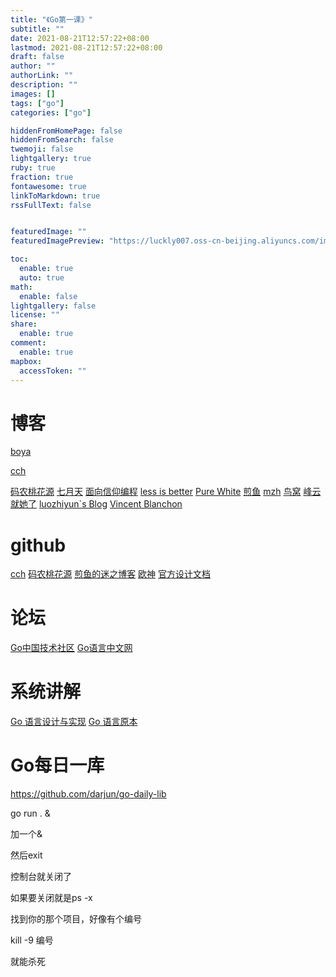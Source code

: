 ```yaml
---
title: "《Go第一课》"
subtitle: ""
date: 2021-08-21T12:57:22+08:00
lastmod: 2021-08-21T12:57:22+08:00
draft: false
author: ""
authorLink: ""
description: ""
images: []
tags: ["go"]
categories: ["go"]

hiddenFromHomePage: false
hiddenFromSearch: false
twemoji: false
lightgallery: true
ruby: true
fraction: true
fontawesome: true
linkToMarkdown: true
rssFullText: false


featuredImage: ""
featuredImagePreview: "https://luckly007.oss-cn-beijing.aliyuncs.com/img/f77be1f477e980732d57475d3ddb69d.png"

toc:
  enable: true
  auto: true
math:
  enable: false
lightgallery: false
license: ""
share:
  enable: true
comment:
  enable: true
mapbox:
  accessToken: ""
---
```


<!--more-->

# 博客

[boya](https://zboya.github.io/)

[cch](http://xargin.com/)

[码农桃花源](https://qcrao.com/)
[七月天](https://www.jianshu.com/u/16adb7765405)
[面向信仰编程](https://draveness.me/)
[less is better](https://lessisbetter.site/tags/Go/)
[Pure White](https://www.purewhite.io/tags/go/)
[煎鱼](https://eddycjy.com/tags/go/)
[mzh](https://mzh.io/)
[鸟窝](https://colobu.com/categories/Go/)
[峰云就她了](http://xiaorui.cc/)
[luozhiyun`s Blog](https://www.luozhiyun.com/archives/tag/go)
[Vincent Blanchon](https://medium.com/@blanchon.vincent#)

# github

[cch](https://github.com/cch123/golang-notes)
[码农桃花源](https://github.com/qcrao/Go-Questions)
[煎鱼的迷之博客](https://github.com/EDDYCJY/blog)
[欧神](https://github.com/golang-design/under-the-hood)
[官方设计文档](https://github.com/golang/proposal/tree/master/design)

# 论坛

[Go中国技术社区](https://gocn.vip/)
[Go语言中文网](https://studygolang.com/)

# 系统讲解

[Go 语言设计与实现](https://draveness.me/golang/)
[Go 语言原本](https://golang.design/under-the-hood/)

# Go每日一库

https://github.com/darjun/go-daily-lib




go run . &



加一个&


然后exit


控制台就关闭了

 
如果要关闭就是ps -x

 
找到你的那个项目，好像有个编号

 
kill -9 编号

 
就能杀死